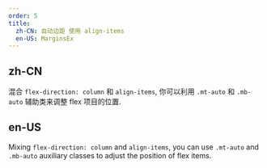```yaml
---
order: 5
title:
  zh-CN: 自动边距 使用 align-items
  en-US: MarginsEx
---
```


## zh-CN

混合 `flex-direction: column` 和 `align-items`, 你可以利用 `.mt-auto` 和 `.mb-auto` 辅助类来调整 flex 项目的位置.

## en-US

Mixing `flex-direction: column` and `align-items`, you can use `.mt-auto` and `.mb-auto` auxiliary classes to adjust the position of flex items.